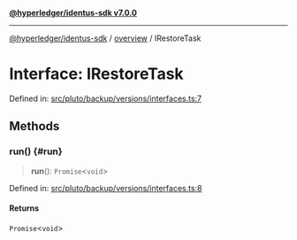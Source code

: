[**@hyperledger/identus-sdk v7.0.0**](../../README.md)

***

[@hyperledger/identus-sdk](../../README.md) / [overview](../README.md) / IRestoreTask

# Interface: IRestoreTask

Defined in: [src/pluto/backup/versions/interfaces.ts:7](https://github.com/hyperledger/identus-edge-agent-sdk-ts/blob/96423ee84b124a31ce63036d9d623d1cb73a13c2/src/pluto/backup/versions/interfaces.ts#L7)

## Methods

### run() {#run}

> **run**(): `Promise`\<`void`\>

Defined in: [src/pluto/backup/versions/interfaces.ts:8](https://github.com/hyperledger/identus-edge-agent-sdk-ts/blob/96423ee84b124a31ce63036d9d623d1cb73a13c2/src/pluto/backup/versions/interfaces.ts#L8)

#### Returns

`Promise`\<`void`\>

